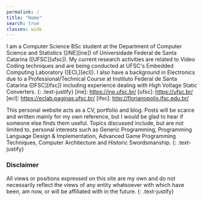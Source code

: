 ```yaml
---
permalink: /
title: "Home"
search: true
classes: wide
---
```


I am a Computer Science BSc student at the Department of Computer Science and Statistics ([INE][ine]) of Universidade Federal de Santa Catarina ([UFSC][ufsc]).
My current research activities are related to Video Coding techniques and are being conducted at UFSC's Embedded Computing Laboratory ([ECL][ecl]).
I also have a background in Electronics due to a Professional/Technical Course at Instituto Federal de Santa Catarina ([IFSC][ifsc]) including experience dealing with High Voltage Static Converters.
{: .text-justify}
[ine]: https://ine.ufsc.br/
[ufsc]: https://ufsc.br/
[ecl]: https://eclab.paginas.ufsc.br/
[ifsc]: http://florianopolis.ifsc.edu.br/

This personal website acts as a CV, portfolio and blog.
Posts will be scarce and written mainly for my own reference, but I would be glad to hear if someone else finds them useful.
Topics discussed include, but are not limited to, personal interests such as Generic Programming, Programming Language Design & Implementation, Advanced Game Programming Techniques, Computer Architecture and Historic Swordsmanship.
{: .text-justify}


### Disclaimer

All views or positions expressed on this site are my own and do not necessarily reflect the views of any entity whatsoever with which have been, am now, or will be affiliated with in the future.
{: .text-justify}
